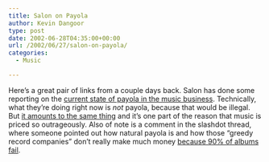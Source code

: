 ```yaml
---
title: Salon on Payola
author: Kevin Dangoor
type: post
date: 2002-06-28T04:35:00+00:00
url: /2002/06/27/salon-on-payola/
categories:
  - Music

---
```

Here&#8217;s a great pair of links from a couple days back. Salon has done some reporting on the [current state of payola in the music business][1]. Technically, what they&#8217;re doing right now is _not_ payola, because that would be illegal. But [it amounts to the same thing][2] and it&#8217;s one part of the reason that music is priced so outrageously. Also of note is a comment in the slashdot thread, where someone pointed out how natural payola is and how those &#8220;greedy record companies&#8221; don&#8217;t really make much money [because 90% of albums fail][3].

 [1]: http://www.salon.com/ent/feature/2002/06/25/pfp_congress/
 [2]: http://www.salon.com/ent/feature/2002/06/25/eagle_eye/
 [3]: http://slashdot.org/comments.pl?sid=34833&threshold=1&commentsort=0&tid=141&mode=thread&cid=3763363